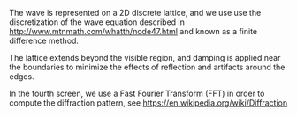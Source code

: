 The wave is represented on a 2D discrete lattice, and we use use the discretization of the wave equation described in
http://www.mtnmath.com/whatth/node47.html and known as a finite difference method.

The lattice extends beyond the visible region, and damping is applied near the boundaries to minimize the effects of
reflection and artifacts around the edges.

In the fourth screen, we use a Fast Fourier Transform (FFT) in order to compute the diffraction pattern, see
https://en.wikipedia.org/wiki/Diffraction
